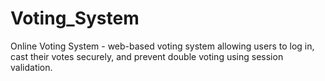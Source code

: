 # Voting_System
Online Voting System - web-based voting system allowing users to log in, cast their votes securely, and prevent double voting using session validation.
